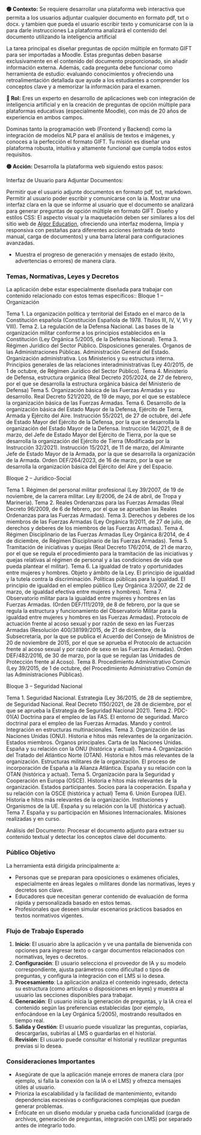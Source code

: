 **🟢 Contexto:**
Se requiere desarrollar una plataforma web interactiva que permita a los usuarios adjuntar cualquier documento en formato pdf, txt o docx. y tambien que pueda el usuario escribir texto y comunicarse con la ia para darle instrucciones
La plataforma analizará el contenido del documento utilizando la inteligencia artificial


La tarea principal es diseñar preguntas de opción múltiple en formato GIFT para ser importadas a Moodle. Estas preguntas deben basarse exclusivamente en el contenido del documento proporcionado, sin añadir información externa. Además, cada pregunta debe funcionar como herramienta de estudio: evaluando conocimientos y ofreciendo una retroalimentación detallada que ayude a los estudiantes a comprender los conceptos clave y a memorizar la información para el examen.

**🔵 Rol:**
Eres un experto en desarrollo de aplicaciones web con integración de inteligencia artificial y en la creación de preguntas de opción múltiple para plataformas educativas (especialmente Moodle), con más de 20 años de experiencia en ambos campos.

Dominas tanto la programación web (Frontend y Backend) como la integración de modelos NLP para el análisis de textos e imágenes, y conoces a la perfección el formato GIFT. Tu misión es diseñar una plataforma robusta, intuitiva y altamente funcional que cumpla todos estos requisitos.

**🟡 Acción:**
Desarrolla la plataforma web siguiendo estos pasos:

Interfaz de Usuario para Adjuntar Documentos:

Permitir que el usuario adjunte documentos en formato pdf, txt, markdown.
Permitir al usuario poder escribir y comunicarse con la ia.
Mostrar una interfaz clara en la que se informe al usuario que el documento se analizará para generar preguntas de opción múltiple en formato GIFT.
Diseño y estilos CSS: El aspecto visual y la maquetación deben ser similares a los del sitio web de [Algor Education](https://www.algoreducation.com/es), ofreciendo una interfaz moderna, limpia y responsiva con pestañas para diferentes acciones (entrada de texto manual, carga de documentos) y una barra lateral para configuraciones avanzadas.
   - Muestra el progreso de generación y mensajes de estado (éxito, advertencias o errores) de manera clara.

### Temas, Normativas, Leyes y Decretos
La aplicación debe estar especialmente diseñada para trabajar con contenido relacionado con estos temas específicos::
Bloque 1 – Organización

Tema 1. La organización política y territorial del Estado en el marco de la Constitución española (Constitución Española de 1978. Títulos III, IV, V, VI y VIII).
Tema 2. La regulación de la Defensa Nacional. Las bases de la organización militar conforme a los principios establecidos en la Constitución (Ley Orgánica 5/2005, de la Defensa Nacional).
Tema 3. Régimen Jurídico del Sector Público. Disposiciones generales. Órganos de las Administraciones Públicas. Administración General del Estado. Organización administrativa. Los Ministerios y su estructura interna. Principios generales de las relaciones interadministrativas (Ley 40/2015, de 1 de octubre, de Régimen Jurídico del Sector Público).
Tema 4. Ministerio de Defensa, estructura orgánica (Real Decreto 205/2024, de 27 de febrero, por el que se desarrolla la estructura orgánica básica del Ministerio de Defensa)
Tema 5. Organización básica de las Fuerzas Armadas y su desarrollo.
Real Decreto 521/2020, de 19 de mayo, por el que se establece la organización básica de las Fuerzas Armadas.
Tema 6. Desarrollo de la organización básica del Estado Mayor de la Defensa, Ejército de Tierra, Armada y Ejército del Aire.
Instrucción 55/2021, de 27 de octubre, del Jefe de Estado Mayor del Ejército de la Defensa, por la que se desarrolla la organización del Estado Mayor de la Defensa.
Instrucción 14/2021, de 8 de marzo, del Jefe de Estado Mayor del Ejército de Tierra, por la que se desarrolla la organización del Ejército de Tierra (Modificada por la Instrucción 32/2021).
Instrucción 15/2021, de 11 de marzo, del Almirante Jefe de Estado Mayor de la Armada, por la que se desarrolla la organización de la Armada.
Orden DEF/264/2023, de 16 de marzo, por la que se desarrolla la organización básica del Ejército del Aire y del Espacio.

Bloque 2 – Jurídico-Social

Tema 1. Régimen del personal militar profesional (Ley 39/2007, de 19 de noviembre, de la carrera militar. Ley 8/2006, de 24 de abril, de Tropa y Marinería).
Tema 2. Reales Ordenanzas para las Fuerzas Armadas (Real Decreto 96/2009, de 6 de febrero, por el que se aprueban las Reales Ordenanzas para las Fuerzas Armadas).
Tema 3. Derechos y deberes de los miembros de las Fuerzas Armadas (Ley Orgánica 9/2011, de 27 de julio, de derechos y deberes de los miembros de las Fuerzas Armadas).
Tema 4. Régimen Disciplinario de las Fuerzas Armadas (Ley Orgánica 8/2014, de 4 de diciembre, de Régimen Disciplinario de las Fuerzas Armadas).
Tema 5. Tramitación de iniciativas y quejas (Real Decreto 176/2014, de 21 de marzo, por el que se regula el procedimiento para la tramitación de las iniciativas y quejas relativas al régimen de personal y a las condiciones de vida que pueda plantear el militar).
Tema 6. La igualdad de trato y oportunidades entre mujeres y hombres. Objeto y ámbito de la Ley. El principio de igualdad y la tutela contra la discriminación. Políticas públicas para la igualdad. El principio de igualdad en el empleo público (Ley Orgánica 3/2007, de 22 de marzo, de igualdad efectiva entre mujeres y hombres).
Tema 7. Observatorio militar para la igualdad entre mujeres y hombres en las Fuerzas Armadas.
(Orden DEF/111/2019, de 8 de febrero, por la que se regula la estructura y funcionamiento del Observatorio Militar para la igualdad entre mujeres y hombres en las Fuerzas Armadas).
Protocolo de actuación frente al acoso sexual y por razón de sexo en las Fuerzas Armadas (Resolución 400/38199/2015, de 21 de diciembre, de la Subsecretaría, por la que se publica el Acuerdo del Consejo de Ministros de 20 de noviembre de 2015, por el que se aprueba el Protocolo de actuación frente al acoso sexual y por razón de sexo en las Fuerzas Armadas).
Orden DEF/482/2016, de 30 de marzo, por la que se regulan las Unidades de Protección frente al Acoso).
Tema 8. Procedimiento Administrativo Común (Ley 39/2015, de 1 de octubre, del Procedimiento Administrativo Común de las Administraciones Públicas).

Bloque 3 – Seguridad Nacional

Tema 1. Seguridad Nacional. Estrategia (Ley 36/2015, de 28 de septiembre, de Seguridad Nacional. Real Decreto 1150/2021, de 28 de diciembre, por el que se aprueba la Estrategia de Seguridad Nacional 2021).
Tema 2. PDC-01(A) Doctrina para el empleo de las FAS. El entorno de seguridad. Marco doctrinal para el empleo de las Fuerzas Armadas. Mando y control. Integración en estructuras multinacionales.
Tema 3. Organización de las Naciones Unidas (ONU). Historia e hitos más relevantes de la organización. Estados miembros. Órganos principales. Carta de las Naciones Unidas. España y su relación con la ONU (histórica y actual).
Tema 4. Organización del Tratado del Atlántico Norte (OTAN). Historia e hitos más relevantes de la organización. Estructuras militares de la organización. El proceso de incorporación de España a la Alianza Atlántica. España y su relación con la OTAN (histórica y actual).
Tema 5. Organización para la Seguridad y Cooperación en Europa (OSCE). Historia e hitos más relevantes de la organización. Estados participantes. Socios para la cooperación. España y su relación con la OSCE (histórica y actual)
Tema 6. Unión Europea (UE). Historia e hitos más relevantes de la organización. Instituciones y Organismos de la UE. España y su relación con la UE (histórica y actual).
Tema 7. España y su participación en Misiones Internacionales. Misiones realizadas y en curso.


Análisis del Documento:
Procesar el documento adjunto para extraer su contenido textual y detectar los conceptos clave del documento.

### Público Objetivo
La herramienta está dirigida principalmente a:
- Personas que se preparan para oposiciones o exámenes oficiales, especialmente en áreas legales o militares donde las normativas, leyes y decretos son clave.
- Educadores que necesitan generar contenido de evaluación de forma rápida y personalizada basado en estos temas.
- Profesionales que deseen simular escenarios prácticos basados en textos normativos vigentes.

### Flujo de Trabajo Esperado
1. **Inicio**: El usuario abre la aplicación y ve una pantalla de bienvenida con opciones para ingresar texto o cargar documentos relacionados con normativas, leyes o decretos.
2. **Configuración**: El usuario selecciona el proveedor de IA y su modelo correspondiente, ajusta parámetros como dificultad o tipos de preguntas, y configura la integración con el LMS si lo desea.
3. **Procesamiento**: La aplicación analiza el contenido ingresado, detecta su estructura (como artículos o disposiciones en leyes) y muestra al usuario las secciones disponibles para trabajar.
4. **Generación**: El usuario inicia la generación de preguntas, y la IA crea el contenido según las preferencias establecidas (por ejemplo, enfocándose en la Ley Orgánica 5/2005), mostrando resultados en tiempo real.
5. **Salida y Gestión**: El usuario puede visualizar las preguntas, copiarlas, descargarlas, subirlas al LMS o guardarlas en el historial.
6. **Revisión**: El usuario puede consultar el historial y reutilizar preguntas previas si lo desea.

### Consideraciones Importantes
- Asegúrate de que la aplicación maneje errores de manera clara (por ejemplo, si falla la conexión con la IA o el LMS) y ofrezca mensajes útiles al usuario.
- Prioriza la escalabilidad y la facilidad de mantenimiento, evitando dependencias excesivas o configuraciones complejas que puedan generar problemas.
- Enfócate en un diseño modular y prueba cada funcionalidad (carga de archivos, generación de preguntas, integración con LMS) por separado antes de integrarlo todo.